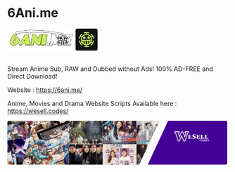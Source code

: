 # 6Ani.me
<img style="object-fit: contain; border-radius: 4px; margin-bottom: 16px" src="logo.png" alt="6anime" height="50">
<img style="object-fit: contain; border-radius: 4px; margin-bottom: 16px" src="6anime-icons.gif" alt="6anime" height="50">

Stream Anime Sub, RAW and Dubbed without Ads! 100% AD-FREE and Direct Download! 

Website : https://6ani.me/

Anime, Movies and Drama Website Scripts Available here : https://wesell.codes/

<img style="object-fit: contain; border-radius: 4px; margin-bottom: 16px" src="banner.gif" alt="banner" height="100">
